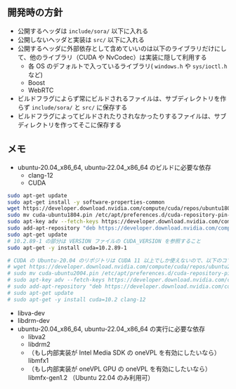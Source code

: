 ## 開発時の方針

- 公開するヘッダは `include/sora/` 以下に入れる
- 公開しないヘッダと実装は `src/` 以下に入れる
- 公開するヘッダに外部依存として含めていいのは以下のライブラリだけにして、他のライブラリ（CUDA や NvCodec）は実装に隠して利用する
  - 各 OS のデフォルトで入っているライブラリ( `windows.h` や `sys/ioctl.h` など)
  - Boost
  - WebRTC
- ビルドフラグによらず常にビルドされるファイルは、サブディレクトリを作らず `include/sora/` と `src/` に保存する
- ビルドフラグによってビルドされたりされなかったりするファイルは、サブディレクトリを作ってそこに保存する

## メモ

- ubuntu-20.04_x86_64, ubuntu-22.04_x86_64 のビルドに必要な依存
  - clang-12
  - CUDA
```bash
sudo apt-get update
sudo apt-get install -y software-properties-common
wget https://developer.download.nvidia.com/compute/cuda/repos/ubuntu1804/x86_64/cuda-ubuntu1804.pin
sudo mv cuda-ubuntu1804.pin /etc/apt/preferences.d/cuda-repository-pin-600
sudo apt-key adv --fetch-keys https://developer.download.nvidia.com/compute/cuda/repos/ubuntu1804/x86_64/3bf863cc.pub
sudo add-apt-repository "deb https://developer.download.nvidia.com/compute/cuda/repos/ubuntu1804/x86_64/ /"
sudo apt-get update
# 10.2.89-1 の部分は VERSION ファイルの CUDA_VERSION を参照すること
sudo apt-get -y install cuda=10.2.89-1

# CUDA の Ubuntu-20.04 のリポジトリは CUDA 11 以上でしか使えないので、以下のコマンドではインストールできない
# wget https://developer.download.nvidia.com/compute/cuda/repos/ubuntu2004/x86_64/cuda-ubuntu2004.pin
# sudo mv cuda-ubuntu2004.pin /etc/apt/preferences.d/cuda-repository-pin-600
# sudo apt-key adv --fetch-keys https://developer.download.nvidia.com/compute/cuda/repos/ubuntu2004/x86_64/3bf863cc.pub
# sudo add-apt-repository "deb https://developer.download.nvidia.com/compute/cuda/repos/ubuntu2004/x86_64/ /"
# sudo apt-get update
# sudo apt-get -y install cuda=10.2 clang-12
```
  - libva-dev
  - libdrm-dev
- ubuntu-20.04_x86_64, ubuntu-22.04_x86_64 の実行に必要な依存
  - libva2
  - libdrm2
  - （もし内部実装が Intel Media SDK の oneVPL を有効にしたいなら）libmfx1
  - （もし内部実装が oneVPL GPU の oneVPL を有効にしたいなら）libmfx-gen1.2 （Ubuntu 22.04 のみ利用可）
